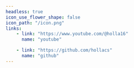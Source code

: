 ```yaml
---
headless: true
icon_use_flower_shape: false
icon_path: "/icon.png"
links:
    - link: "https://www.youtube.com/@holla16"
      name: "youtube"

    - link: "https://github.com/hollacs"
      name: "github"
---
```

